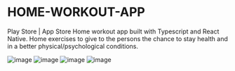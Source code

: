 # HOME-WORKOUT-APP
Play Store | App Store Home workout app built with Typescript and React Native. Home exercises to give to the persons the chance to stay health and in a better physical/psychological conditions.

![image](https://github.com/gabriel-hoa/HOME-WORKOUT-APP/assets/121295620/213dff58-f463-47ec-9144-0532ff7ca505)
![image](https://github.com/gabriel-hoa/HOME-WORKOUT-APP/assets/121295620/35f30fdb-6caa-4cbf-a2c1-0bdf7d4f01c6)
![image](https://github.com/gabriel-hoa/HOME-WORKOUT-APP/assets/121295620/82685060-517d-4760-8862-82576b9a8545)
![image](https://github.com/gabriel-hoa/HOME-WORKOUT-APP/assets/121295620/54b23159-97de-4f5f-ae06-5a83f59f529a)





